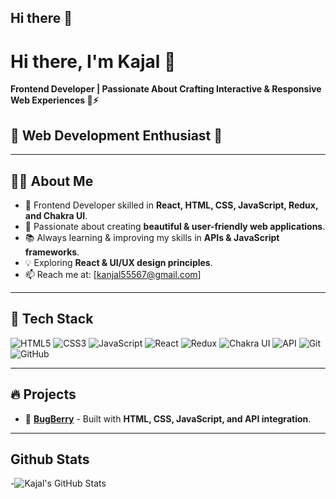 ## Hi there 👋

# Hi there, I'm Kajal 👋

**Frontend Developer | Passionate About Crafting Interactive & Responsive Web Experiences 🚀⚡**

## 🚀 Web Development Enthusiast 🚀

---

## 🧑‍💻 About Me
- 🎯 Frontend Developer skilled in **React, HTML, CSS, JavaScript, Redux, and Chakra UI**.
- 🎨 Passionate about creating **beautiful & user-friendly web applications**.
- 📚 Always learning & improving my skills in **APIs & JavaScript frameworks**.
- 💡 Exploring **React & UI/UX design principles**.
- 📫 Reach me at: [kanjal55567@gmail.com]

---

## 🚀 Tech Stack

![HTML5](https://img.shields.io/badge/HTML5-E34F26?style=for-the-badge&logo=html5&logoColor=white)
![CSS3](https://img.shields.io/badge/CSS3-1572B6?style=for-the-badge&logo=css3&logoColor=white)
![JavaScript](https://img.shields.io/badge/JavaScript-F7DF1E?style=for-the-badge&logo=javascript&logoColor=black)
![React](https://img.shields.io/badge/React-61DAFB?style=for-the-badge&logo=react&logoColor=black)
![Redux](https://img.shields.io/badge/Redux-764ABC?style=for-the-badge&logo=redux&logoColor=white)
![Chakra UI](https://img.shields.io/badge/Chakra%20UI-319795?style=for-the-badge&logo=chakra-ui&logoColor=white)
![API](https://img.shields.io/badge/API-005571?style=for-the-badge)
![Git](https://img.shields.io/badge/Git-F05032?style=for-the-badge&logo=git&logoColor=white)
![GitHub](https://img.shields.io/badge/GitHub-181717?style=for-the-badge&logo=github&logoColor=white)

---

## 🔥 Projects
- 🚀 **[BugBerry](https://kajaltiwari892.github.io/Ecommerce-A/)** - Built with **HTML, CSS, JavaScript, and API integration**.
---

## Github Stats
-![Kajal's GitHub Stats](https://github-readme-stats.vercel.app/api?username=Kajaltiwari892&show_icons=true&theme=dark) 



